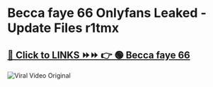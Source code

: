 
 # Becca faye 66 Onlyfans Leaked - Update Files r1tmx

## <h2><a href="https://clipsfans.com/Becca_faye_66&ref=git">🔗 Click to LINKS ⏩⏩ 👉 🟢 Becca faye 66 </a></h2>

<a href="https://clipsfans.com/Becca_faye_66&ref=git" rel="nofollow" data-target="animated-image.originalLink"><img src="https://i.ibb.co.com/xMMVF88/686577567.gif" alt="Viral Video Original" style="max-width: 100%; display: inline-block;" data-target="animated-image.originalImage"></a>

